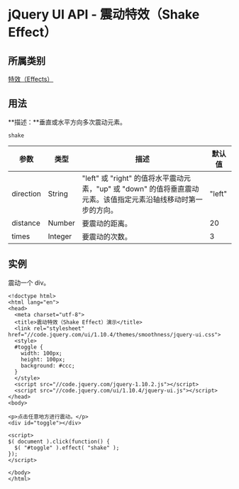 # jQuery UI API - 震动特效（Shake Effect）

## 所属类别

[特效（Effects）](ref-effects.html)

## 用法

**描述：**垂直或水平方向多次震动元素。

```
shake
```

| 参数 | 类型 | 描述 | 默认值 |
| --- | --- | --- | --- |
| direction | String | "left" 或 "right" 的值将水平震动元素，"up" 或 "down" 的值将垂直震动元素。该值指定元素沿轴线移动时第一步的方向。 | "left" |
| distance | Number | 要震动的距离。 | 20 |
| times | Integer | 要震动的次数。 | 3 |

## 实例

震动一个 div。

```
<!doctype html>
<html lang="en">
<head>
  <meta charset="utf-8">
  <title>震动特效（Shake Effect）演示</title>
  <link rel="stylesheet" href="//code.jquery.com/ui/1.10.4/themes/smoothness/jquery-ui.css">
  <style>
  #toggle {
    width: 100px;
    height: 100px;
    background: #ccc;
  }
  </style>
  <script src="//code.jquery.com/jquery-1.10.2.js"></script>
  <script src="//code.jquery.com/ui/1.10.4/jquery-ui.js"></script>
</head>
<body>

<p>点击任意地方进行震动。</p>
<div id="toggle"></div>

<script>
$( document ).click(function() {
  $( "#toggle" ).effect( "shake" );
});
</script>

</body>
</html>

```



